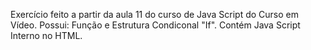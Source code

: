 Exercício feito a partir da aula 11 do curso de Java Script do Curso em Vídeo.
Possui: Função e Estrutura Condiconal "If". Contém Java Script Interno no HTML.
